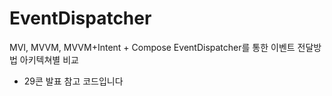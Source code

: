 # EventDispatcher
MVI, MVVM, MVVM+Intent + Compose
EventDispatcher를 통한 이벤트 전달방법 아키텍쳐별 비교

- 29콘 발표 참고 코드입니다
